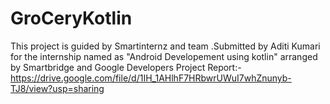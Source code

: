 # GroCeryKotlin
This project is guided by Smartinternz and team .Submitted by Aditi Kumari for the internship named as "Android Developement using kotlin" arranged by Smartbridge and Google Developers
Project Report:-https://drive.google.com/file/d/1IH_1AHlhF7HRbwrUWuI7whZnunyb-TJ8/view?usp=sharing

